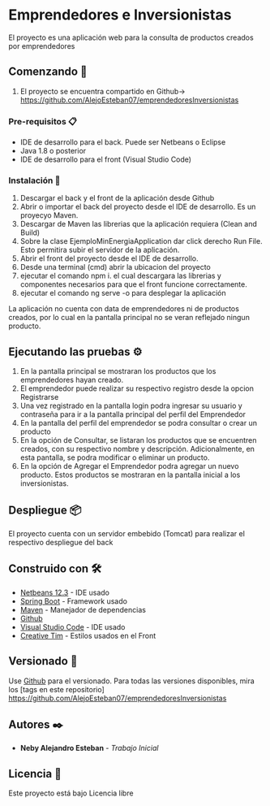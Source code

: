 # Emprendedores e Inversionistas

El proyecto es una aplicación web para la consulta de productos creados por emprendedores

## Comenzando 🚀

1. El proyecto se encuentra compartido en Github-> https://github.com/AlejoEsteban07/emprendedoresInversionistas


### Pre-requisitos 📋

- IDE de desarrollo para el back. Puede ser Netbeans o Eclipse
- Java 1.8 o posterior
- IDE de desarrollo para el front (Visual Studio Code)


### Instalación 🔧

1. Descargar el back y el front de la aplicación desde Github
2. Abrir o importar el back del proyecto desde el IDE de desarrollo. Es un proyecyo Maven.
3. Descargar de Maven las librerias que la aplicación requiera (Clean and Build)
4. Sobre la clase EjemploMinEnergiaApplication dar click derecho Run File. Esto permitira subir el servidor de la aplicación.
5. Abrir el front del proyecto desde el IDE de desarrollo. 
6. Desde una terminal (cmd) abrir la ubicacion del proyecto
7. ejecutar el comando npm i. el cual descargara las librerias y componentes necesarios para que el front funcione correctamente.
8. ejecutar el comando ng serve -o para desplegar la aplicación

La aplicación no cuenta con data de emprendedores ni de productos creados, por lo cual en la pantalla principal no se veran reflejado ningun producto.


## Ejecutando las pruebas ⚙️

1. En la pantalla principal se mostraran los productos que los emprendedores hayan creado.
2. El emprendedor puede realizar su respectivo registro desde la opcion Registrarse
3. Una vez registrado en la pantalla login podra ingresar su usuario y contraseña para ir a la pantalla principal del perfil del Emprendedor
4. En la pantalla del perfil del emprendedor se podra consultar o crear un producto
5. En la opción de Consultar, se listaran los productos que se encuentren creados, con su respectivo nombre y descripción. Adicionalmente, en esta pantalla, 
se podra modificar o eliminar un producto.
6. En la opción de Agregar el Emprendedor podra agregar un nuevo producto. Estos productos se mostraran en la pantalla inicial a los inversionistas.


## Despliegue 📦

El proyecto cuenta con un servidor embebido (Tomcat) para realizar el respectivo despliegue del back

## Construido con 🛠️

* [Netbeans 12.3](https://netbeans.apache.org/download/nb123/nb123.html) - IDE usado
* [Spring Boot](https://spring.io/projects/spring-boot) - Framework usado
* [Maven](https://maven.apache.org/) - Manejador de dependencias
* [Github](https://github.com/)
* [Visual Studio Code](https://code.visualstudio.com/) - IDE usado
* [Creative Tim](https://www.creative-tim.com/) - Estilos usados en el Front


## Versionado 📌

Use [Github](https://github.com/) para el versionado. Para todas las versiones disponibles, mira los [tags en este repositorio] https://github.com/AlejoEsteban07/emprendedoresInversionistas

## Autores ✒️


* **Neby Alejandro Esteban** - *Trabajo Inicial* 


## Licencia 📄

Este proyecto está bajo Licencia libre
